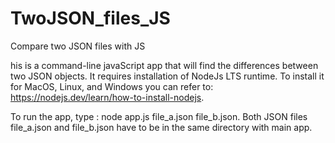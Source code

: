 # TwoJSON_files_JS
Compare two JSON files with JS

his is a command-line javaScript app that will find the differences between two JSON objects. It requires installation of NodeJs LTS runtime. To install it for MacOS, Linux, and Windows you can refer to: 
https://nodejs.dev/learn/how-to-install-nodejs. 

To run the app, type : 
node app.js file_a.json file_b.json.
Both JSON files file_a.json and file_b.json have to be in the same directory with main app.
